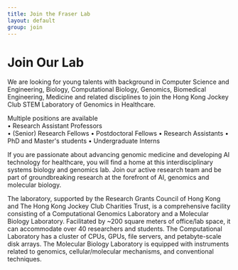 ```yaml
---
title: Join the Fraser Lab
layout: default
group: join
---
```


# Join Our Lab
We are looking for young talents with background in Computer Science and Engineering, Biology, Computational Biology, Genomics, Biomedical Engineering, Medicine and related disciplines to join the Hong Kong Jockey Club STEM Laboratory of Genomics in Healthcare.


Multiple positions are available
<br>
• Research Assistant Professors
<br>
• (Senior) Research Fellows
• Postdoctoral Fellows
• Research Assistants
• PhD and Master's students
• Undergraduate Interns


If you are passionate about advancing genomic medicine and developing AI technology for healthcare, you will find a home at this interdisciplinary systems biology and genomics lab. Join our active research team and be part of groundbreaking research at the forefront of AI, genomics and molecular biology.


The laboratory, supported by the Research Grants Council of Hong Kong and The Hong Kong Jockey Club Charities Trust, is a comprehensive facility consisting of a Computational Genomics Laboratory and a Molecular Biology Laboratory. Facilitated by ~200 square meters of office/lab space, it can accommodate over 40 researchers and students. The Computational Laboratory has a cluster of CPUs, GPUs, file servers, and petabyte-scale disk arrays. The Molecular Biology Laboratory is equipped with instruments related to genomics, cellular/molecular mechanisms, and conventional techniques.

